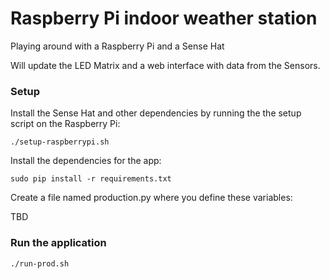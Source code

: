 # Raspberry Pi indoor weather station

Playing around with a Raspberry Pi and a Sense Hat

Will update the LED Matrix and a web interface with data from the Sensors.


### Setup

Install the Sense Hat and other dependencies by running the the setup script on the Raspberry Pi:

    ./setup-raspberrypi.sh
    
Install the dependencies for the app:

    sudo pip install -r requirements.txt
    
Create a file named production.py where you define these variables:

   TBD

### Run the application

    ./run-prod.sh 
